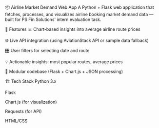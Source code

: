 📦 Airline Market Demand Web App
A Python + Flask web application that fetches, processes, and visualizes airline booking market demand data — built for PS Fin Solutions' intern evaluation task.

🚀 Features
📊 Chart-based insights into average airline route prices

🌐 Live API integration (using AviationStack API or sample data fallback)

🎛️ User filters for selecting date and route

💡 Actionable insights: most popular routes, average prices

🧩 Modular codebase (Flask + Chart.js + JSON processing)

🏗️ Tech Stack
Python 3.x

Flask

Chart.js (for visualization)

Requests (for API)

HTML/CSS


